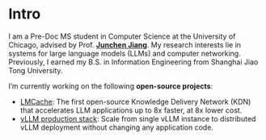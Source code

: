 # Intro

I am a Pre-Doc MS student in Computer Science at the University of Chicago, advised by Prof. **[Junchen Jiang](https://people.cs.uchicago.edu/~junchenj/)**. My research interests lie in systems for large language models (LLMs) and computer networking. Previously, I earned my B.S. in Information Engineering from Shanghai Jiao Tong University.

I’m currently working on the following **open-source projects**:

- [LMCache](https://github.com/LMCache/LMCache): The first open-source Knowledge Delivery Network (KDN) that accelerates LLM applications up to 8x faster, at 8x lower cost.
- [vLLM production stack](https://github.com/vllm-project/production-stack): Scale from single vLLM instance to distributed vLLM deployment without changing any application code.
